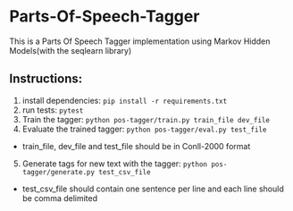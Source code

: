 # Parts-Of-Speech-Tagger

This is a Parts Of Speech Tagger implementation using Markov Hidden Models(with the seqlearn library)

## Instructions:
1. install dependencies: `pip install -r requirements.txt`
2. run tests: `pytest`
3. Train the tagger: `python pos-tagger/train.py train_file dev_file`
4. Evaluate the trained tagger: `python pos-tagger/eval.py test_file`
* train_file, dev_file and test_file should be in Conll-2000 format
5. Generate tags for new text with the tagger: `python pos-tagger/generate.py test_csv_file`
* test_csv_file should contain one sentence per line and each line should be comma delimited

